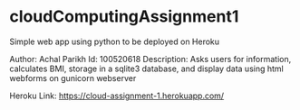 # cloudComputingAssignment1
Simple web app using python to be deployed on Heroku

Author: Achal Parikh
Id: 100520618
Description: Asks users for information, calculates BMI, storage in a sqlite3 database, and display data using html webforms
on gunicorn webserver

Heroku Link: https://cloud-assignment-1.herokuapp.com/
